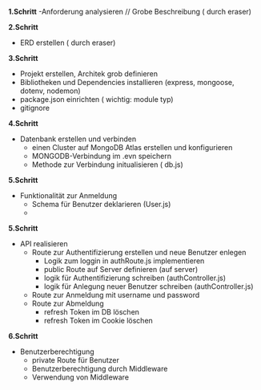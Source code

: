 
**1.Schritt**
-Anforderung analysieren // Grobe Beschreibung ( durch eraser)

**2.Schritt**
- ERD erstellen ( durch eraser)

**3.Schritt**

- Projekt erstellen, Architek grob definieren
- Bibliotheken und Dependencies installieren (express, mongoose, dotenv, nodemon)
- package.json einrichten ( wichtig: module typ)
- gitignore

**4.Schritt**

- Datenbank erstellen und verbinden
    + einen Cluster auf MongoDB Atlas erstellen und konfigurieren
    + MONGODB-Verbindung im .evn speichern
    + Methode zur Verbindung initualisieren ( db.js)

**5.Schritt**
- Funktionalität zur Anmeldung
    + Schema für Benutzer deklarieren (User.js)
    + 
**5.Schritt**
- API realisieren
    + Route zur Authentifizierung erstellen und neue Benutzer enlegen 
        + Logik zum loggin in authRoute.js implementieren
        + public Route auf Server definieren (auf server)
        + logik für Authentifizierung schreiben (authController.js) 
        + logik für Anlegung neuer Benutzer schreiben (authController.js) 
    + Route zur Anmeldung mit username und password
    + Route zur Abmeldung
        + refresh Token im DB löschen
        + refresh Token im Cookie löschen

**6.Schritt**
- Benutzerberechtigung
    + private Route für Benutzer
    + Benutzerberechtigung durch Middleware  
    + Verwendung von Middleware